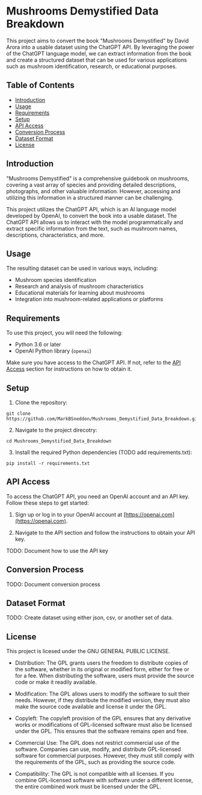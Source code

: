 # Mushrooms Demystified Data Breakdown

This project aims to convert the book "Mushrooms Demystified" by David Arora into a usable dataset using the ChatGPT API. By leveraging the power of the ChatGPT language model, we can extract information from the book and create a structured dataset that can be used for various applications such as mushroom identification, research, or educational purposes.

## Table of Contents

- [Introduction](#introduction)
- [Usage](#usage)
- [Requirements](#requirements)
- [Setup](#setup)
- [API Access](#api-access)
- [Conversion Process](#conversion-process)
- [Dataset Format](#dataset-format)
- [License](#license)

## Introduction

"Mushrooms Demystified" is a comprehensive guidebook on mushrooms, covering a vast array of species and providing detailed descriptions, photographs, and other valuable information. However, accessing and utilizing this information in a structured manner can be challenging.

This project utilizes the ChatGPT API, which is an AI language model developed by OpenAI, to convert the book into a usable dataset. The ChatGPT API allows us to interact with the model programmatically and extract specific information from the text, such as mushroom names, descriptions, characteristics, and more.

## Usage

The resulting dataset can be used in various ways, including:

- Mushroom species identification
- Research and analysis of mushroom characteristics
- Educational materials for learning about mushrooms
- Integration into mushroom-related applications or platforms

## Requirements

To use this project, you will need the following:

- Python 3.6 or later
- OpenAI Python library (`openai`)

Make sure you have access to the ChatGPT API. If not, refer to the [API Access](#api-access) section for instructions on how to obtain it.

## Setup

1. Clone the repository:

```
git clone https://github.com/MarkBSneddon/Mushrooms_Demystified_Data_Breakdown.git
```

2. Navigate to the project direcotry: 

```
cd Mushrooms_Demystified_Data_Breakdown
```

3. Install the required Python dependencies (TODO add requirements.txt):

```
pip install -r requirements.txt
```

## API Access

To access the ChatGPT API, you need an OpenAI account and an API key. Follow these steps to get started:

1. Sign up or log in to your OpenAI account at [https://openai.com](https://openai.com).

2. Navigate to the API section and follow the instructions to obtain your API key.

TODO: Document how to use the API key

## Conversion Process

TODO: Document conversion process

## Dataset Format

TODO: Create dataset using either json, csv, or another set of data.

## License

This project is licesed under the GNU GENERAL PUBLIC LICENSE.

- Distribution: The GPL grants users the freedom to distribute copies of the software, whether in its original or modified form, either for free or for a fee. When distributing the software, users must provide the source code or make it readily available.

- Modification: The GPL allows users to modify the software to suit their needs. However, if they distribute the modified version, they must also make the source code available and license it under the GPL.

- Copyleft: The copyleft provision of the GPL ensures that any derivative works or modifications of GPL-licensed software must also be licensed under the GPL. This ensures that the software remains open and free.

- Commercial Use: The GPL does not restrict commercial use of the software. Companies can use, modify, and distribute GPL-licensed software for commercial purposes. However, they must still comply with the requirements of the GPL, such as providing the source code.

- Compatibility: The GPL is not compatible with all licenses. If you combine GPL-licensed software with software under a different license, the entire combined work must be licensed under the GPL.



